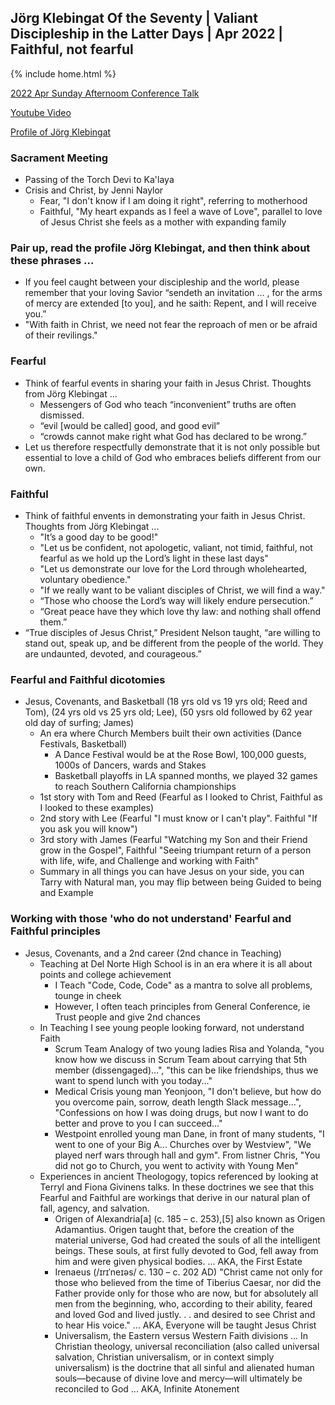 ## Jörg Klebingat Of the Seventy | Valiant Discipleship in the Latter Days | Apr 2022 | Faithful, not fearful

{% include home.html %}

[2022 Apr Sunday Afternoom Conference Talk](https://abn.churchofjesuschrist.org/study/general-conference/2022/04/53klebingat?lang=eng)

[Youtube Video](https://www.youtube.com/watch?v=HBv8FCzGBNQ)

[Profile of Jörg Klebingat](https://newsroom.churchofjesuschrist.org/article/elder-j%C3%B6rg-klebingat#:~:text=Elder%20J%C3%B6rg%20Klebingat%20was%20sustained,August%202014%20to%20August%202016.)

### Sacrament Meeting
* Passing of the Torch Devi to Ka'laya
* Crisis and Christ, by Jenni Naylor
    * Fear, "I don't know if I am doing it right", referring to motherhood 
    * Faithful, "My heart expands as I feel a wave of Love", parallel to love of Jesus Christ she feels as a mother with expanding family

### Pair up, read the profile Jörg Klebingat, and then think about these phrases ...
* If you feel caught between your discipleship and the world, please remember that your loving Savior “sendeth an invitation … , for the arms of mercy are extended [to you], and he saith: Repent, and I will receive you.”
* "With faith in Christ, we need not fear the reproach of men or be afraid of their revilings."


### Fearful
* Think of fearful events in sharing your faith in Jesus Christ.  Thoughts from Jörg Klebingat ...
    * Messengers of God who teach “inconvenient” truths are often dismissed.
    * “evil [would be called] good, and good evil”
    * “crowds cannot make right what God has declared to be wrong.”
* Let us therefore respectfully demonstrate that it is not only possible but essential to love a child of God who embraces beliefs different from our own.


### Faithful
* Think of faithful envents in demonstrating your faith in Jesus Christ.  Thoughts from Jörg Klebingat ...
    * "It’s a good day to be good!"
    * "Let us be confident, not apologetic, valiant, not timid, faithful, not fearful as we hold up the Lord’s light in these last days"
    * "Let us demonstrate our love for the Lord through wholehearted, voluntary obedience."
    * "If we really want to be valiant disciples of Christ, we will find a way."
    * “Those who choose the Lord’s way will likely endure persecution.”
    * “Great peace have they which love thy law: and nothing shall offend them.”
* “True disciples of Jesus Christ,” President Nelson taught, “are willing to stand out, speak up, and be different from the people of the world. They are undaunted, devoted, and courageous.”

### Fearful and Faithful dicotomies
* Jesus, Covenants, and Basketball (18 yrs old vs 19 yrs old; Reed and Tom), (24 yrs old vs 25 yrs old; Lee), (50 ysrs old followed by 62 year old day of surfing; James)
    * An era where Church Members built their own activities (Dance Festivals, Basketball)
        * A Dance Festival would be at the Rose Bowl, 100,000 guests, 1000s of Dancers, wards and Stakes
        * Basketball playoffs in LA spanned months, we played 32 games to reach Southern California championships
    * 1st story with Tom and Reed (Fearful as I looked to Christ, Faithful as I looked to these examples)
    * 2nd story with Lee (Fearful "I must know or I can't play".  Faithful "If you ask you will know")
    * 3rd story with James (Fearful "Watching my Son and their Friend grow in the Gospel", Faithful "Seeing triumpant return of a person with life, wife, and Challenge and working with Faith"
    * Summary in all things you can have Jesus on your side, you can Tarry with Natural man, you may flip between being Guided to being and Example

### Working with those 'who do not understand' Fearful and Faithful principles
* Jesus, Covenants, and a 2nd career (2nd chance in Teaching)
    * Teaching at Del Norte High School is in an era where it is all about points and college achievement
        * I Teach "Code, Code, Code" as a mantra to solve all problems, tounge in cheek
        * However, I often teach principles from General Conference, ie Trust people and give 2nd chances
    * In Teaching I see young people looking forward, not understand Faith
        * Scrum Team Analogy of two young ladies Risa and Yolanda, "you know how we discuss in Scrum Team about carrying that 5th member (dissengaged)...", "this can be like friendships, thus we want to spend lunch with you today..."
        * Medical Crisis young man Yeonjoon, "I don't believe, but how do you overcome pain, sorrow, death length Slack message...", "Confessions on how I was doing drugs, but now I want to do better and prove to you I can succeed..."
        * Westpoint enrolled young man Dane, in front of many students, "I went to one of your Big A... Churches over by Westview",  "We played nerf wars through hall and gym".  From listner Chris, "You did not go to Church, you went to activity with Young Men"
    * Experiences in ancient Theologogy, topics referenced by looking at Terryl and Fiona Givinens talks.  In these doctrines we see that this Fearful and Faithful are workings that derive in our natural plan of fall, agency, and salvation.
        * Origen of Alexandria[a] (c. 185 – c. 253),[5] also known as Origen Adamantius. Origen taught that, before the creation of the material universe, God had created the souls of all the intelligent beings. These souls, at first fully devoted to God, fell away from him and were given physical bodies.  ... AKA, the First Estate
        * Irenaeus (/ɪrɪˈneɪəs/ c. 130 – c. 202 AD) "Christ came not only for those who believed from the time of Tiberius Caesar, nor did the Father provide only for those who are now, but for absolutely all men from the beginning, who, according to their ability, feared and loved God and lived justly. . . and desired to see Christ and to hear His voice."  ... AKA, Everyone will be taught Jesus Christ
        * Universalism, the Eastern versus Western Faith divisions ... In Christian theology, universal reconciliation (also called universal salvation, Christian universalism, or in context simply universalism) is the doctrine that all sinful and alienated human souls—because of divine love and mercy—will ultimately be reconciled to God ...   AKA, Infinite Atonement
        


